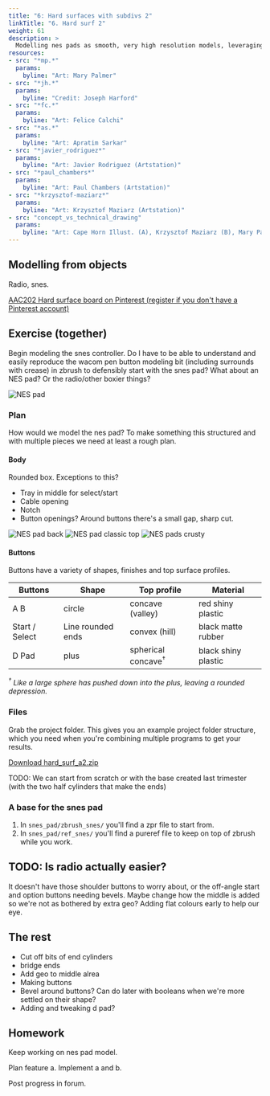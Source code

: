 ```yaml
---
title: "6: Hard surfaces with subdivs 2"
linkTitle: "6. Hard surf 2"
weight: 61
description: >
  Modelling nes pads as smooth, very high resolution models, leveraging subdivision surfaces. 
resources:
- src: "*mp.*"
  params: 
    byline: "Art: Mary Palmer"
- src: "*jh.*"
  params:
    byline: "Credit: Joseph Harford"
- src: "*fc.*"
  params:
    byline: "Art: Felice Calchi"
- src: "*as.*"
  params:
    byline: "Art: Apratim Sarkar"
- src: "*javier_rodriguez*"
  params:
    byline: "Art: Javier Rodriguez (Artstation)"
- src: "*paul_chambers*"
  params:
    byline: "Art: Paul Chambers (Artstation)"
- src: "*krzysztof-maziarz*"
  params:
    byline: "Art: Krzysztof Maziarz (Artstation)"
- src: "concept_vs_technical_drawing"
  params:
    byline: "Art: Cape Horn Illust. (A), Krzysztof Maziarz (B), Mary Palmer (C)"
---
```


## Modelling from objects
Radio, snes.

[AAC202 Hard surface board on Pinterest \(register if you don't have a Pinterest account\)](https://www.pinterest.com.au/dmacdraws/aac202/hard-surface/)

## Exercise (together)
Begin modeling the snes controller. Do I have to be able to understand and easily reproduce the wacom pen button modeling bit (including surrounds with crease) in zbrush to defensibly start with the snes pad? What about an NES pad? Or the radio/other boxier things?

![NES pad](nes_pad.jpg)

### Plan

How would we model the nes pad? To make something this structured and with multiple pieces we need at least a rough plan.

#### Body
Rounded box. Exceptions to this?
* Tray in middle for select/start
* Cable opening
* Notch
* Button openings? Around buttons there's a small gap, sharp cut.

![NES pad back](nes_pad_back.jpg)
![NES pad classic top](nes_pad_classic.jpg)
![NES pads crusty](nes_pads_crusty.jpg)

#### Buttons
Buttons have a variety of shapes, finishes and top surface profiles.

Buttons     |  Shape   |  Top profile  |   Material
----  | ---- | ---- | ----
A B | circle | concave (valley) | red shiny plastic
Start / Select | Line rounded ends | convex (hill) | black matte rubber
D Pad | plus | spherical concave<sup>&dagger;</sup> | black shiny plastic 

*<sup>&dagger;</sup> Like a large sphere has pushed down into the plus, leaving a rounded depression.*

### Files
Grab the project folder. This gives you an example project folder structure, which you need when you're combining multiple programs to get your results.

[Download hard_surf_a2.zip](https://laureateaus-my.sharepoint.com/:u:/g/personal/daniel_mcgillick_laureate_edu_au/ESSW2FSot4FOoGQuyNuU_JgBnqr5fhY7JEPP_WhTnXApWA?e=TCXs7V)

TODO: We can start from scratch or with the base created last trimester (with the two half cylinders that make the ends)

### A base for the snes pad

1. In `snes_pad/zbrush_snes/` you'll find a zpr file to start from.
2. In `snes_pad/ref_snes/` you'll find a pureref file to keep on top of zbrush while you work.

## TODO: Is radio actually easier?

It doesn't have those shoulder buttons to worry about, or the off-angle start and option buttons needing bevels.
Maybe change how the middle is added so we're not as bothered by extra geo?
Adding flat colours early to help our eye.


## The rest

* Cut off bits of end cylinders
* bridge ends
* Add geo to middle alrea
* Making buttons
* Bevel around buttons? Can do later with booleans when we're more settled on their shape?
* Adding and tweaking d pad?


## Homework

Keep working on nes pad model.

Plan feature a.
Implement a and b.

Post progress in forum.
